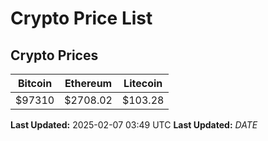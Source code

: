 # Crypto Price List

## Crypto Prices
| Bitcoin | Ethereum | Litecoin |
| ------- | -------- | -------- |
| $97310 | $2708.02 | $103.28 |
**Last Updated:** 2025-02-07 03:49 UTC
**Last Updated:** $DATE$

